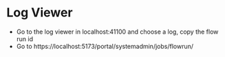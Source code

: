 # Log Viewer

- Go to the log viewer in localhost:41100 and choose a log, copy the flow run id
- Go to https://localhost:5173/portal/systemadmin/jobs/flowrun/<flow-run-id>